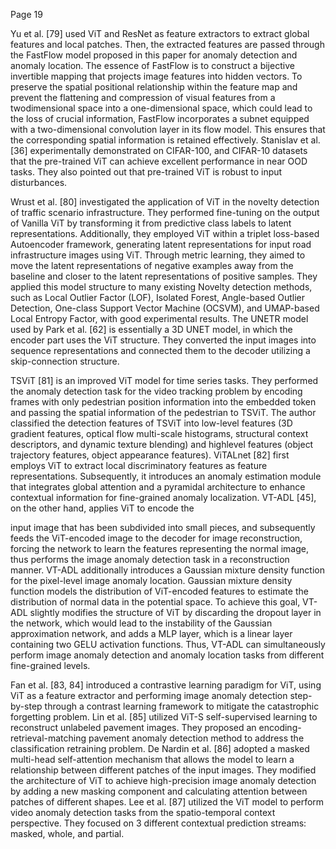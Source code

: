 Page 19

Yu et al. [79] used ViT and ResNet as feature extractors to extract global features and local patches. Then, the extracted features are passed through the FastFlow model proposed in this paper for anomaly detection and anomaly location. The essence of FastFlow is to construct a bijective invertible mapping that projects image features into hidden vectors. To preserve the spatial positional relationship within the feature map and prevent the flattening and compression of visual features from a twodimensional space into a one-dimensional space, which could lead to the loss of crucial information, FastFlow incorporates a subnet equipped with a two-dimensional convolution layer in its flow model. This ensures that the corresponding spatial information is retained effectively. Stanislav et al. [36] experimentally demonstrated on CIFAR-100, and CIFAR-10 datasets that the pre-trained ViT can achieve excellent performance in near OOD tasks. They also pointed out that pre-trained ViT is robust to input disturbances.

Wrust et al. [80] investigated the application of ViT in the novelty detection of traffic scenario infrastructure. They performed fine-tuning on the output of Vanilla ViT by transforming it from predictive class labels to latent representations. Additionally, they employed ViT within a triplet loss-based Autoencoder framework, generating latent representations for input road infrastructure images using ViT. Through metric learning, they aimed to move the latent representations of negative examples away from the baseline and closer to the latent representations of positive samples. They applied this model structure to many existing Novelty detection methods, such as Local Outlier Factor (LOF), Isolated Forest, Angle-based Outlier Detection, One-class Support Vector Machine (OCSVM), and UMAP-based Local Entropy Factor, with good experimental results. The UNETR model used by Park et al. [62] is essentially a 3D UNET model, in which the encoder part uses the ViT structure. They converted the input images into sequence representations and connected them to the decoder utilizing a skip-connection structure.

TSViT [81] is an improved ViT model for time series tasks. They performed the anomaly detection task for the video tracking problem by encoding frames with only pedestrian position information into the embedded token and passing the spatial information of the pedestrian to TSViT. The author classified the detection features of TSViT into low-level features (3D gradient features, optical flow multi-scale histograms, structural context descriptors, and dynamic texture blending) and highlevel features (object trajectory features, object appearance features). ViTALnet [82] first employs ViT to extract local discriminatory features as feature representations. Subsequently, it introduces an anomaly estimation module that integrates global attention and a pyramidal architecture to enhance contextual information for fine-grained anomaly localization. VT-ADL [45], on the other hand, applies ViT to encode the

input image that has been subdivided into small pieces, and subsequently feeds the ViT-encoded image to the decoder for image reconstruction, forcing the network to learn the features representing the normal image, thus performs the image anomaly detection task in a reconstruction manner. VT-ADL additionally introduces a Gaussian mixture density function for the pixel-level image anomaly location. Gaussian mixture density function models the distribution of ViT-encoded features to estimate the distribution of normal data in the potential space. To achieve this goal, VT-ADL slightly modifies the structure of ViT by discarding the dropout layer in the network, which would lead to the instability of the Gaussian approximation network, and adds a MLP layer, which is a linear layer containing two GELU activation functions. Thus, VT-ADL can simultaneously perform image anomaly detection and anomaly location tasks from different fine-grained levels.

Fan et al. [83, 84] introduced a contrastive learning paradigm for ViT, using ViT as a feature extractor and performing image anomaly detection step-by-step through a contrast learning framework to mitigate the catastrophic forgetting problem. Lin et al. [85] utilized ViT-S self-supervised learning to reconstruct unlabeled pavement images. They proposed an encoding-retrieval-matching pavement anomaly detection method to address the classification retraining problem. De Nardin et al. [86] adopted a masked multi-head self-attention mechanism that allows the model to learn a relationship between different patches of the input images. They modified the architecture of ViT to achieve high-precision image anomaly detection by adding a new masking component and calculating attention between patches of different shapes. Lee et al. [87] utilized the ViT model to perform video anomaly detection tasks from the spatio-temporal context perspective. They focused on 3 different contextual prediction streams: masked, whole, and partial.